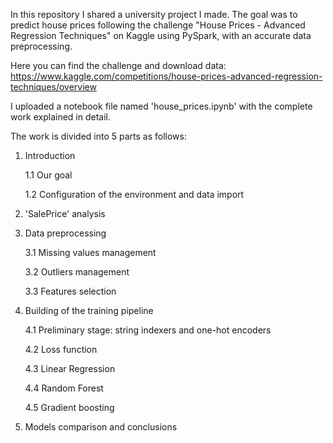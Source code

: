 In this repository I shared a university project I made. The goal was to predict house prices following the challenge "House Prices - Advanced Regression Techniques" on Kaggle using PySpark, with an accurate data preprocessing.

Here you can find the challenge and download data: https://www.kaggle.com/competitions/house-prices-advanced-regression-techniques/overview

I uploaded a notebook file named 'house_prices.ipynb' with the complete work explained in detail. 

The work is divided into 5 parts as follows:

1. Introduction
   
   1.1 Our goal
   
   1.2 Configuration of the environment and data import
   
2. 'SalePrice' analysis
   
3. Data preprocessing

   3.1 Missing values management
   
   3.2 Outliers management

   3.3 Features selection
   
4. Building of the training pipeline

    4.1 Preliminary stage: string indexers and one-hot encoders

    4.2 Loss function

    4.3 Linear Regression

    4.4 Random Forest

    4.5 Gradient boosting
   
6. Models comparison and conclusions
